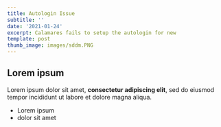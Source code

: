 ```yaml
---
title: Autologin Issue
subtitle: ''
date: '2021-01-24'
excerpt: Calamares fails to setup the autologin for new
template: post
thumb_image: images/sddm.PNG
---
```

## Lorem ipsum

Lorem ipsum dolor sit amet, **consectetur adipiscing elit**, sed do eiusmod tempor incididunt ut labore et dolore magna aliqua.

- Lorem ipsum
- dolor sit amet
